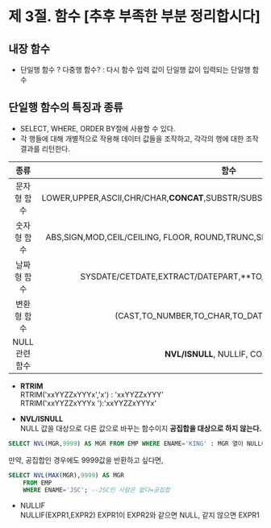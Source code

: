 # 제 3절. 함수 [추후 부족한 부분 정리합시다]
## 내장 함수
* 단일행 함수 ? 다중행 함수? : 다시 함수 입력 값이 단일행 값이 입력되는 단일행 함수
## 단일행 함수의 특징과 종류
* SELECT, WHERE, ORDER BY절에 사용할 수 있다.
* 각 행들에 대해 개별적으로 작용해 데이터 값들을 조작하고, 각각의 행에 대한 조작 결과를 리턴한다.

|종류|함수|
|:--:|:--:|
|문자형 함수|LOWER,UPPER,ASCII,CHR/CHAR,**CONCAT**,SUBSTR/SUBSTRING,LENGTH/LEN,LTRIM,**RTRIM**,TRIM|
|숫자형 함수|ABS,SIGN,MOD,CEIL/CEILING, FLOOR, ROUND,TRUNC,SIN,COS,TAN,EXP,POWER,SQRT,LOG,LN|
|날짜형 함수|SYSDATE/CETDATE,EXTRACT/DATEPART,**TO_NUMBER(TO_CHAR(d,'YYYY'|'MM'|'DD'))/(YEAR or MONTH or DAY)**|
|변환형 함수|(CAST,TO_NUMBER,TO_CHAR,TO_DATE)/(CAST,CONVERT)|
|NULL 관련 함수|**NVL/ISNULL**, NULLIF, COALESCE|

* **RTRIM**    
RTRIM('xxYYZZxYYYx','x')  : 'xxYYZZxYYY'  
RTRIM('xxYYZZxYYYx      '):'xxYYZZxYYYx'  

* **NVL/ISNULL**    
NULL 값을 대상으로 다른 값으로 바꾸는 함수이지 **공집합을 대상으로 하지 않는다.** 
```sql
SELECT NVL(MGR,9999) AS MGR FROM EMP WHERE ENAME='KING' : MGR 열이 NULL이라면 9999를 출력하도록
```
만약, 공집합인 경우에도 9999값을 반환하고 싶다면,
```sql
SELECT NVL(MAX(MGR),9999) AS MGR
    FROM EMP
    WHERE ENAME='JSC'; --JSC인 사람은 없다=공집합
```
* NULLIF  
NULLIF(EXPR1,EXPR2) EXPR1이 EXPR2와 같으면 NULL, 같지 않으면 EXPR1
